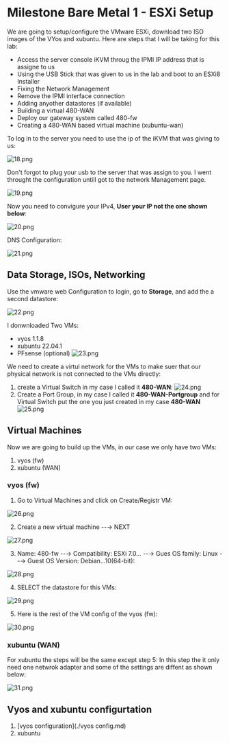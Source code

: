 # Milestone Bare Metal 1 - ESXi Setup
We are going to setup/configure the VMware ESXi, download two ISO images of the VYos and xubuntu. Here are steps that I will be taking for this lab:
<!--StartFragment-->
*   Access the server console iKVM throug the IPMI IP address that is assigne to us
*   Using the USB Stick that was given to us in the lab and boot to an ESXi8 Installer
*   Fixing the Network Management
*   Remove the IPMI interface connection
*   Adding anyother datastores (if available)
*   Building a virtual 480-WAN
*   Deploy our gateway system called 480-fw
*   Creating a 480-WAN based virtual machine (xubuntu-wan)
<!--EndFragment-->

To log in to the server you need to use the ip of the iKVM that was giving to us:

![18.png](./images/18.png)

Don't forgot to plug your usb to the server that was assign to you. I went throught the configuration untill  got to the network Management page.

![19.png](./images/19.png)

Now you need to convigure your IPv4, **User your IP not the one shown below**:

![20.png](./images/20.png)

DNS Configuration:

![21.png](./images/21.png)

## Data Storage, ISOs, Networking
Use the vmware web Configuration to login, go to **Storage**, and add the a second datastore:

![22.png](./images/22.png)

I donwnloaded Two VMs:
* vyos 1.1.8
* xubuntu 22.04.1
* PFsense (optional)
![23.png](./images/23.png)

We need to create a virtul network for the VMs to make suer that our physical network is not connected to the VMs directly:

1. create a Virtual Switch in my case I called it **480-WAN**:
![24.png](./images/24.png)
2. Create a Port Group, in my case I called it **480-WAN-Portgroup** and for Virtual Switch put the one you just created in my case **480-WAN**
![25.png](./images/25.png)

## Virtual Machines
Now we are going to build up the VMs, in our case we only have two VMs:
1. vyos (fw)
2. xubuntu (WAN)

### vyos (fw)
1. Go to Virtual Machines and click on Create/Registr VM:

![26.png](./images/26.png)

2. Create a new virtual machine --→ NEXT

![27.png](./images/27.png)

3. Name: 480-fw --→ Compatibility: ESXi 7.0… --→ Gues OS family: Linux --→ Guest OS Version: Debian...10(64-bit):

![28.png](./images/28.png)

4. SELECT the datastore for this VMs:

![29.png](./images/29.png)

5. Here is the rest of the VM config of the vyos (fw):

![30.png](./images/30.png)

### xubuntu (WAN)
For xubuntu the steps will be the same except step 5:
In this step the it only need one netwrok adapter and some of the settings are diffent as shown below:

![31.png](./images/31.png)

## Vyos and xubuntu configurtation
1. [vyos configuration](./vyos config.md)
2. xubuntu












